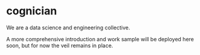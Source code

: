 # cognician

We are a data science and engineering collective. 

A more comprehensive introduction and work sample will be deployed here soon, but for now the veil remains in place.

<!-- ```{tableofcontents}
``` -->
